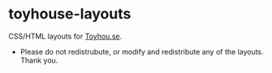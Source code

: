 # toyhouse-layouts
CSS/HTML layouts for [Toyhou.se](http://toyhou.se/).
- Please do not redistrubute, or modify and redistribute any of the layouts. Thank you.
